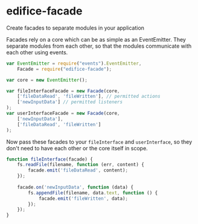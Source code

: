 edifice-facade
==============

Create facades to separate modules in your application

Facades rely on a core which can be as simple as an EventEmitter. They separate
modules from each other, so that the modules communicate with each other using
events.

````js
var EventEmitter = require("events").EventEmitter,
    Facade = require("edifice-facade");

var core = new EventEmitter();

var fileInterfaceFacade = new Facade(core,
    ['fileDataRead', 'fileWritten'], // permitted actions
    ['newInputData'] // permitted listeners
);
var userInterfaceFacade = new Facade(core,
    ['newInputData'],
    ['fileDataRead', 'fileWritten']
);
````

Now pass these facades to your `fileInterface` and `userInterface`, so they
don't need to have each other or the core itself in scope.

````js
function fileInterface(facade) {
    fs.readFile(filename, function (err, content) {
        facade.emit('fileDataRead', content);
    });
    
    facade.on('newInputData', function (data) {
        fs.appendFile(filename, data.text, function () {
            facade.emit('fileWritten', data);
        });
    });
}
````

